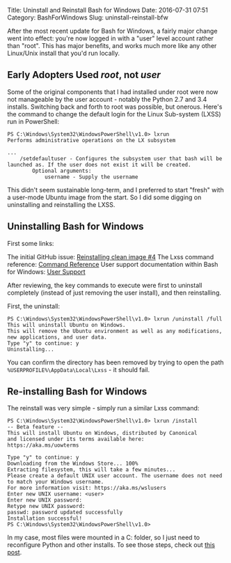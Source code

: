 Title: Uninstall and Reinstall Bash for Windows
Date: 2016-07-31 07:51
Category: BashForWindows
Slug: uninstall-reinstall-bfw

After the most recent update for Bash for Windows, a fairly major change went into effect: you're now logged in with a "user" level account rather than "root".  This has major benefits, and works much more like any other Linux/Unix install that you'd run locally.

## Early Adopters Used *root*, not *user*

Some of the original components that I had installed under root were now not manageable by the user account - notably the Python 2.7 and 3.4 installs.  Switching back and forth to root was possible, but onerous.  Here's the command to change the default login for the Linux Sub-system (LXSS) run in PowerShell:

```
PS C:\Windows\System32\WindowsPowerShell\v1.0> lxrun
Performs administrative operations on the LX subsystem

...
    /setdefaultuser - Configures the subsystem user that bash will be launched as. If the user does not exist it will be created.
        Optional arguments:
            username - Supply the username
```

This didn't seem sustainable long-term, and I preferred to start "fresh" with a user-mode Ubuntu image from the start.  So I did some digging on uninstalling and reinstalling the LXSS.

## Uninstalling Bash for Windows

First some links:

The initial GitHub issue: [Reinstalling clean image #4](https://github.com/Microsoft/BashOnWindows/issues/4)
The Lxss command reference: [Command Reference](https://msdn.microsoft.com/en-us/commandline/wsl/reference?f=255&MSPPError=-2147217396)
User support documentation within Bash for Windows: [User Support](https://msdn.microsoft.com/en-us/commandline/wsl/user_support)

After reviewing, the key commands to execute were first to uninstall completely (instead of just removing the user install), and then reinstalling.

First, the uninstall:

```
PS C:\Windows\System32\WindowsPowerShell\v1.0> lxrun /uninstall /full
This will uninstall Ubuntu on Windows.
This will remove the Ubuntu environment as well as any modifications, new applications, and user data.
Type "y" to continue: y
Uninstalling...
```

You can confirm the directory has been removed by trying to open the path ```%USERPROFILE%\AppData\Local\Lxss``` - it should fail.

## Re-installing Bash for Windows

The reinstall was very simple - simply run a similar Lxss command:

```
PS C:\Windows\System32\WindowsPowerShell\v1.0> lxrun /install
-- Beta feature --
This will install Ubuntu on Windows, distributed by Canonical
and licensed under its terms available here:
https://aka.ms/uowterms

Type "y" to continue: y
Downloading from the Windows Store... 100%
Extracting filesystem, this will take a few minutes...
Please create a default UNIX user account. The username does not need to match your Windows username.
For more information visit: https://aka.ms/wslusers
Enter new UNIX username: <user>
Enter new UNIX password:
Retype new UNIX password:
passwd: password updated successfully
Installation successful!
PS C:\Windows\System32\WindowsPowerShell\v1.0>
```

In my case, most files were mounted in a C: folder, so I just need to reconfigure Python and other installs.  To see those steps, check out [this post]({filename}2016_05_06_pelican-python-bash.md).